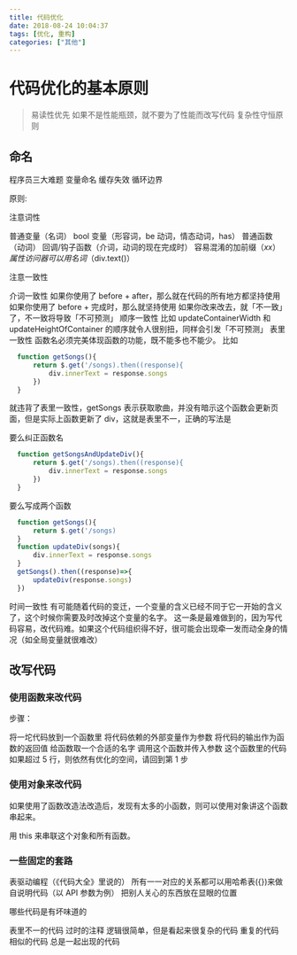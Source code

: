 ```yaml
---
title: 代码优化
date: 2018-08-24 10:04:37
tags: [优化, 重构]
categories: ["其他"]
---
```


# 代码优化的基本原则

> 易读性优先
> 如果不是性能瓶颈，就不要为了性能而改写代码
> 复杂性守恒原则

<!--more-->

## 命名

程序员三大难题
变量命名 缓存失效 循环边界

原则:

注意词性

普通变量（名词）
bool 变量（形容词，be 动词，情态动词，has）
普通函数（动词）
回调/钩子函数（介词，动词的现在完成时）
容易混淆的加前缀（$xx）
属性访问器可以用名词（$div.text()）

注意一致性

介词一致性
如果你使用了 before + after，那么就在代码的所有地方都坚持使用
如果你使用了 before + 完成时，那么就坚持使用
如果你改来改去，就「不一致」了，不一致将导致「不可预测」
顺序一致性
比如 updateContainerWidth 和 updateHeightOfContainer 的顺序就令人很别扭，同样会引发「不可预测」
表里一致性
函数名必须完美体现函数的功能，既不能多也不能少。
比如

```javascript
  function getSongs(){
      return $.get('/songs).then((response){
          div.innerText = response.songs
      })
  }
```

就违背了表里一致性，getSongs 表示获取歌曲，并没有暗示这个函数会更新页面，但是实际上函数更新了 div，这就是表里不一，正确的写法是

要么纠正函数名

```javascript
  function getSongsAndUpdateDiv(){
      return $.get('/songs).then((response){
          div.innerText = response.songs
      })
  }
```

要么写成两个函数

```javascript
  function getSongs(){
      return $.get('/songs)
  }
  function updateDiv(songs){
      div.innerText = response.songs
  }
  getSongs().then((response)=>{
      updateDiv(response.songs)
  })
```

时间一致性
有可能随着代码的变迁，一个变量的含义已经不同于它一开始的含义了，这个时候你需要及时改掉这个变量的名字。
这一条是最难做到的，因为写代码容易，改代码难。如果这个代码组织得不好，很可能会出现牵一发而动全身的情况（如全局变量就很难改）

## 改写代码

### 使用函数来改代码

步骤：

将一坨代码放到一个函数里
将代码依赖的外部变量作为参数
将代码的输出作为函数的返回值
给函数取一个合适的名字
调用这个函数并传入参数
这个函数里的代码如果超过 5 行，则依然有优化的空间，请回到第 1 步

### 使用对象来改代码

如果使用了函数改造法改造后，发现有太多的小函数，则可以使用对象讲这个函数串起来。

用 this 来串联这个对象和所有函数。

### 一些固定的套路

表驱动编程（《代码大全》里说的）
所有一一对应的关系都可以用哈希表({})来做
自说明代码（以 API 参数为例）
把别人关心的东西放在显眼的位置

哪些代码是有坏味道的

表里不一的代码
过时的注释
逻辑很简单，但是看起来很复杂的代码
重复的代码
相似的代码
总是一起出现的代码
